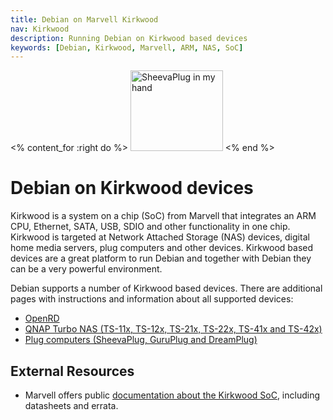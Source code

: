```yaml
---
title: Debian on Marvell Kirkwood
nav: Kirkwood
description: Running Debian on Kirkwood based devices
keywords: [Debian, Kirkwood, Marvell, ARM, NAS, SoC]
---
```


<% content_for :right do %>
<img src = "sheevaplug/images/r_sheevaplug_hand.jpg" class="border" alt="SheevaPlug in my hand" width="148" height="129" />
<% end %>

<h1>Debian on Kirkwood devices</h1>

Kirkwood is a system on a chip (SoC) from Marvell that integrates an ARM
CPU, Ethernet, SATA, USB, SDIO and other functionality in one chip.
Kirkwood is targeted at Network Attached Storage (NAS) devices, digital
home media servers, plug computers and other devices.  Kirkwood based
devices are a great platform to run Debian and together with Debian they
can be a very powerful environment.

Debian supports a number of Kirkwood based devices.  There are additional
pages with instructions and information about all supported devices:

<ul>
<li><a href = "openrd/">OpenRD</a></li>
<li><a href = "qnap/">QNAP Turbo NAS (TS-11x, TS-12x, TS-21x, TS-22x, TS-41x and TS-42x)</a></li>
<li><a href = "sheevaplug/">Plug computers (SheevaPlug, GuruPlug and DreamPlug)</a></li>
</ul>

<h2>External Resources</h2>

<ul>

<li>Marvell offers public <a href =
"http://www.marvell.com/embedded-processors/kirkwood/index.jsp">documentation
about the Kirkwood SoC</a>, including datasheets and errata.</li>

</ul>

